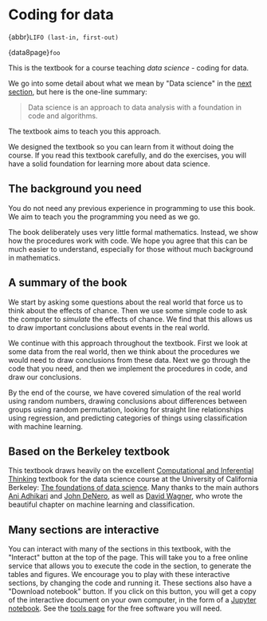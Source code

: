 # Coding for data

{abbr}`LIFO (last-in, first-out)`

{data8page}`foo`

This is the textbook for a course teaching *data science* - coding for data.

We go into some detail about what we mean by "Data science" in the [next
section](what-is-data-science), but here is the one-line summary:

> Data science is an approach to data analysis with a foundation in code
> and algorithms.

The textbook aims to teach you this approach.

We designed the textbook so you can learn from it without doing the course.  If
you read this textbook carefully, and do the exercises, you will have a solid
foundation for learning more about data science.

## The background you need

You do not need any previous experience in programming to use this book.  We
aim to teach you the programming you need as we go.

The book deliberately uses very little formal mathematics.  Instead, we show
how the procedures work with code.  We hope you agree that this can be much
easier to understand, especially for those without much background in
mathematics.

## A summary of the book

We start by asking some questions about the real world that force us to think
about the effects of chance.  Then we use some simple code to ask the computer
to *simulate* the effects of chance.  We find that this allows us to draw
important conclusions about events in the real world.

We continue with this approach throughout the textbook.  First we look at some
data from the real world, then we think about the procedures we would need to
draw conclusions from these data.   Next we go through the code that you need,
and then we implement the procedures in code, and draw our conclusions.

By the end of the course, we have covered simulation of the real world using
random numbers, drawing conclusions about differences between groups using
random permutation, looking for straight line relationships using regression,
and predicting categories of things using classification with machine learning.

## Based on the Berkeley textbook

This textbook draws heavily on the excellent [Computational and Inferential
Thinking](https://www.inferentialthinking.com) textbook for the data science
course at the University of California Berkeley: [The foundations of data
science](http://data8.org/).  Many thanks to the main authors [Ani
Adhikari](http://statistics.berkeley.edu/people/ani-adhikari) and [John
DeNero](http://denero.org), as well as [David
Wagner](https://www.cs.berkeley.edu/~daw), who wrote the beautiful chapter on
machine learning and classification.

## Many sections are interactive

You can interact with many of the sections in this textbook, with the
"Interact" button at the top of the page.  This will take you to a free online
service that allows you to execute the code in the section, to generate the
tables and figures.  We encourage you to play with these interactive sections,
by changing the code and running it.  These sections also have a "Download
notebook" button.  If you click on this button, you will get a copy of the
interactive document on your own computer, in the form of a [Jupyter
notebook](https://jupyter.org).  See the [tools page](mechanics/tools) for the
free software you will need.
